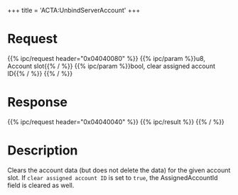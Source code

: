 +++
title = 'ACTA:UnbindServerAccount'
+++

# Request

{{% ipc/request header="0x04040080" %}}
{{% ipc/param %}}u8, Account slot{{% / %}}
{{% ipc/param %}}bool, clear assigned account ID{{% / %}}
{{% / %}}

# Response

{{% ipc/request header="0x04040040" %}}
{{% ipc/result %}}
{{% / %}}

# Description

Clears the account data (but does not delete the data) for the given account slot. If `clear assigned account ID` is set to `true`, the AssignedAccountId field is cleared as well.
